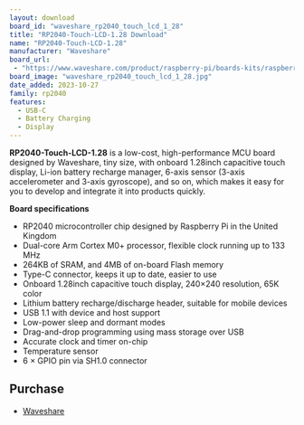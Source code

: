 ```yaml
---
layout: download
board_id: "waveshare_rp2040_touch_lcd_1_28"
title: "RP2040-Touch-LCD-1.28 Download"
name: "RP2040-Touch-LCD-1.28"
manufacturer: "Waveshare"
board_url:
 - "https://www.waveshare.com/product/raspberry-pi/boards-kits/raspberry-pi-pico-cat/rp2040-touch-lcd-1.28.htm"
board_image: "waveshare_rp2040_touch_lcd_1_28.jpg"
date_added: 2023-10-27
family: rp2040
features:
  - USB-C
  - Battery Charging
  - Display
---
```


**RP2040-Touch-LCD-1.28** is a low-cost, high-performance MCU board designed by Waveshare, tiny size, with onboard 1.28inch capacitive touch display, Li-ion battery recharge manager, 6-axis sensor (3-axis accelerometer and 3-axis gyroscope), and so on, which makes it easy for you to develop and integrate it into products quickly.

**Board specifications**

- RP2040 microcontroller chip designed by Raspberry Pi in the United Kingdom
- Dual-core Arm Cortex M0+ processor, flexible clock running up to 133 MHz
- 264KB of SRAM, and 4MB of on-board Flash memory
- Type-C connector, keeps it up to date, easier to use
- Onboard 1.28inch capacitive touch display, 240×240 resolution, 65K color
- Lithium battery recharge/discharge header, suitable for mobile devices
- USB 1.1 with device and host support
- Low-power sleep and dormant modes
- Drag-and-drop programming using mass storage over USB
- Accurate clock and timer on-chip
- Temperature sensor
- 6 × GPIO pin via SH1.0 connector

## Purchase
* [Waveshare](https://www.waveshare.com/product/raspberry-pi/boards-kits/raspberry-pi-pico-cat/rp2040-touch-lcd-1.28.htm)
